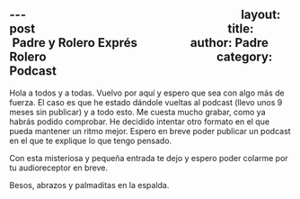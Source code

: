 ---                                                                            
layout: post                                                                    
title:   Padre y Rolero Exprés                  
author: Padre Rolero                                                            
category: Podcast                                                            
---

Hola a todos y a todas. Vuelvo por aquí y espero que sea con algo más de fuerza.  El caso es que he estado dándole vueltas al podcast (llevo unos 9 meses sin publicar) y a todo esto. 
Me cuesta mucho grabar, como ya habrás podido comprobar. He decidido intentar otro formato en el que pueda mantener un ritmo mejor. Espero en breve poder publicar un podcast en el que te explique lo que tengo pensado. 

Con esta misteriosa y pequeña entrada te dejo y espero poder colarme por tu audioreceptor en breve. 

Besos, abrazos y palmaditas en la espalda.









